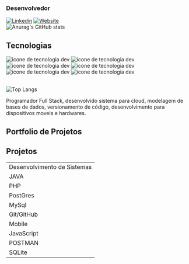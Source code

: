 ### Desenvolvedor

[![Linkedin](https://img.shields.io/badge/LinkedIn-0077B5?style=for-the-badge&logo=linkedin&logoColor=white)](https://www.linkedin.com/in/gabrielsilva17/)
[![Website](https://img.shields.io/badge/dev.to-0A0A0A?style=for-the-badge&logo=devdotto&logoColor=white)](https://my-profile-7.netlify.app/)<br>
![Anurag's GitHub stats](https://github-readme-stats.vercel.app/api?username=GabryelSilvah&show_icons=true&theme=radical)

## Tecnologias

<div>
      <img src="https://img.shields.io/badge/PHP-777BB4?style=for-the-badge&logo=php&logoColor=white" alt="icone de tecnologia dev">
       <img src="https://img.shields.io/badge/Java-ED8B00?style=for-the-badge&logo=openjdk&logoColor=white" alt="icone de tecnologia dev">
    <img src="https://img.shields.io/badge/JavaScript-F7DF1E?style=for-the-badge&logo=javascript&logoColor=black" alt="icone de tecnologia dev">
        <img src="https://img.shields.io/badge/MySQL-005C84?style=for-the-badge&logo=mysql&logoColor=white" alt="icone de tecnologia dev">  
           <img src="https://img.shields.io/badge/HTML5-E34F26?style=for-the-badge&logo=html5&logoColor=white" alt="icone de tecnologia dev"> <img src="https://img.shields.io/badge/CSS3-1572B6?style=for-the-badge&logo=css3&logoColor=white" alt="icone de tecnologia dev">
</div><br>

![Top Langs](https://github-readme-stats.vercel.app/api/top-langs/?username=GabryelSilvah&layout=compact)

<p>
    Programador Full Stack, desenvolvido sistema para cloud, modelagem de bases de dados, versionamento de código, desenvolvimento para dispositivos moveis e hardwares.
      
</p>
<h2>
      Portfolio de Projetos
</h2>

## Projetos

<table boder="1">
      <tr>
            <td>Desenvolvimento de Sistemas</td>
      </tr>
       <tr>
            <td>JAVA</td>
      </tr>
      <tr>
            <td>PHP</td>
      </tr>
      <tr>
            <td>PostGres</td>
      </tr>
      <tr>
            <td>MySql</td>
      </tr>
       <tr>
            <td>Git/GitHub</td>
      </tr>
       <tr>
            <td>Mobile</td>
      </tr>
       <tr>
            <td>JavaScript</td>
      </tr>
       <tr>
            <td>POSTMAN</td>
      </tr>
       <tr>
            <td>SQLite</td>
      </tr>
   
</table>
